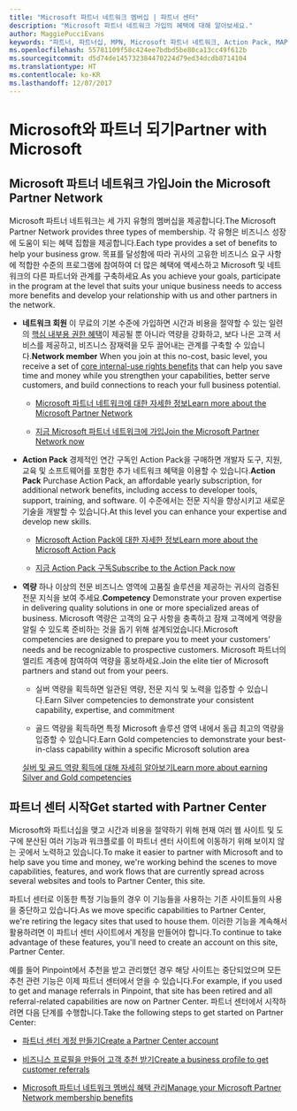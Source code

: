 ```yaml
---
title: "Microsoft 파트너 네트워크 멤버십 | 파트너 센터"
description: "Microsoft 파트너 네트워크 가입의 혜택에 대해 알아보세요."
author: MaggiePucciEvans
keywords: "파트너, 파트너십, MPN, Microsoft 파트너 네트워크, Action Pack, MAPS, Action Pack 구독, 혜택, MPN 혜택, 멤버십"
ms.openlocfilehash: 55781109f58c424ee7bdbd5be80ca13cc49f612b
ms.sourcegitcommit: d5d74de145732384470224d79ed34dcdb8714104
ms.translationtype: HT
ms.contentlocale: ko-KR
ms.lasthandoff: 12/07/2017
---
```

# <a name="partner-with-microsoft"></a><span data-ttu-id="17c19-104">Microsoft와 파트너 되기</span><span class="sxs-lookup"><span data-stu-id="17c19-104">Partner with Microsoft</span></span>

## <a name="join-the-microsoft-partner-network"></a><span data-ttu-id="17c19-105">Microsoft 파트너 네트워크 가입</span><span class="sxs-lookup"><span data-stu-id="17c19-105">Join the Microsoft Partner Network</span></span>

<span data-ttu-id="17c19-106">Microsoft 파트너 네트워크는 세 가지 유형의 멤버십을 제공합니다.</span><span class="sxs-lookup"><span data-stu-id="17c19-106">The Microsoft Partner Network provides three types of membership.</span></span> <span data-ttu-id="17c19-107">각 유형은 비즈니스 성장에 도움이 되는 혜택 집합을 제공합니다.</span><span class="sxs-lookup"><span data-stu-id="17c19-107">Each type provides a set of benefits to help your business grow.</span></span> <span data-ttu-id="17c19-108">목표를 달성함에 따라 귀사의 고유한 비즈니스 요구 사항에 적합한 수준의 프로그램에 참여하여 더 많은 혜택에 액세스하고 Microsoft 및 네트워크의 다른 파트너와 관계를 구축하세요.</span><span class="sxs-lookup"><span data-stu-id="17c19-108">As you achieve your goals, participate in the program at the level that suits your unique business needs to access more benefits and develop your relationship with us and other partners in the network.</span></span>

-   <span data-ttu-id="17c19-109">**네트워크 회원** 이 무료의 기본 수준에 가입하면 시간과 비용을 절약할 수 있는 일련의 [핵심 내부용 권한 혜택](https://partner.microsoft.com/membership/core-benefits)이 제공될 뿐 아니라 역량을 강화하고, 보다 나은 고객 서비스를 제공하고, 비즈니스 잠재력을 모두 끌어내는 관계를 구축할 수 있습니다.</span><span class="sxs-lookup"><span data-stu-id="17c19-109">**Network member** When you join at this no-cost, basic level, you receive a set of [core internal-use rights benefits](https://partner.microsoft.com/membership/core-benefits) that can help you save time and money while you strengthen your capabilities, better serve customers, and build connections to reach your full business potential.</span></span>

    -   [<span data-ttu-id="17c19-110">Microsoft 파트너 네트워크에 대한 자세한 정보</span><span class="sxs-lookup"><span data-stu-id="17c19-110">Learn more about the Microsoft Partner Network</span></span>](https://partner.microsoft.com/membership/how-it-works)

    -   [<span data-ttu-id="17c19-111">지금 Microsoft 파트너 네트워크에 가입</span><span class="sxs-lookup"><span data-stu-id="17c19-111">Join the Microsoft Partner Network now</span></span>](https://partners.microsoft.com/PartnerProgram/simplifiedenrollment.aspx)

-   <span data-ttu-id="17c19-112">**Action Pack** 경제적인 연간 구독인 Action Pack을 구매하면 개발자 도구, 지원, 교육 및 소프트웨어를 포함한 추가 네트워크 혜택을 이용할 수 있습니다.</span><span class="sxs-lookup"><span data-stu-id="17c19-112">**Action Pack** Purchase Action Pack, an affordable yearly subscription, for additional network benefits, including access to developer tools, support, training, and software.</span></span> <span data-ttu-id="17c19-113">이 수준에서는 전문 지식을 향상시키고 새로운 기술을 개발할 수 있습니다.</span><span class="sxs-lookup"><span data-stu-id="17c19-113">At this level you can enhance your expertise and develop new skills.</span></span>

    -   [<span data-ttu-id="17c19-114">Microsoft Action Pack에 대한 자세한 정보</span><span class="sxs-lookup"><span data-stu-id="17c19-114">Learn more about the Microsoft Action Pack</span></span>](https://partner.microsoft.com/membership/action-pack)

    -   [<span data-ttu-id="17c19-115">지금 Action Pack 구독</span><span class="sxs-lookup"><span data-stu-id="17c19-115">Subscribe to the Action Pack now</span></span>](mpn-get-action-pack.md)

-   <span data-ttu-id="17c19-116">**역량** 하나 이상의 전문 비즈니스 영역에 고품질 솔루션을 제공하는 귀사의 검증된 전문 지식을 보여 주세요.</span><span class="sxs-lookup"><span data-stu-id="17c19-116">**Competency** Demonstrate your proven expertise in delivering quality solutions in one or more specialized areas of business.</span></span> <span data-ttu-id="17c19-117">Microsoft 역량은 고객의 요구 사항을 충족하고 잠재 고객에게 역량을 알릴 수 있도록 준비하는 것을 돕기 위해 설계되었습니다.</span><span class="sxs-lookup"><span data-stu-id="17c19-117">Microsoft competencies are designed to prepare you to meet your customers’ needs and be recognizable to prospective customers.</span></span> <span data-ttu-id="17c19-118">Microsoft 파트너의 엘리트 계층에 참여하여 역량을 홍보하세요.</span><span class="sxs-lookup"><span data-stu-id="17c19-118">Join the elite tier of Microsoft partners and stand out from your peers.</span></span>

    -   <span data-ttu-id="17c19-119">실버 역량을 획득하면 일관된 역량, 전문 지식 및 노력을 입증할 수 있습니다.</span><span class="sxs-lookup"><span data-stu-id="17c19-119">Earn Silver competencies to demonstrate your consistent capability, expertise, and commitment</span></span>

    -   <span data-ttu-id="17c19-120">골드 역량을 획득하면 특정 Microsoft 솔루션 영역 내에서 동급 최고의 역량을 입증할 수 있습니다.</span><span class="sxs-lookup"><span data-stu-id="17c19-120">Earn Gold competencies to demonstrate your best-in-class capability within a specific Microsoft solution area</span></span>

    [<span data-ttu-id="17c19-121">실버 및 골드 역량 획득에 대해 자세히 알아보기</span><span class="sxs-lookup"><span data-stu-id="17c19-121">Learn more about earning Silver and Gold competencies</span></span>](https://partner.microsoft.com/membership/competencies)

   
## <a name="get-started-with-partner-center"></a><span data-ttu-id="17c19-122">파트너 센터 시작</span><span class="sxs-lookup"><span data-stu-id="17c19-122">Get started with Partner Center</span></span>

<span data-ttu-id="17c19-123">Microsoft와 파트너십을 맺고 시간과 비용을 절약하기 위해 현재 여러 웹 사이트 및 도구에 분산된 여러 기능과 워크플로를 이 파트너 센터 사이트에 이동하기 위해 보이지 않는 곳에서 노력하고 있습니다.</span><span class="sxs-lookup"><span data-stu-id="17c19-123">To make it easier to partner with Microsoft and to help save you time and money, we're working behind the scenes to move capabilities, features, and work flows that are currently spread across several websites and tools to Partner Center, this site.</span></span> 

<span data-ttu-id="17c19-124">파트너 센터로 이동한 특정 기능들의 경우 이 기능들을 사용하는 기존 사이트들의 사용을 중단하고 있습니다.</span><span class="sxs-lookup"><span data-stu-id="17c19-124">As we move specific capabilities to Partner Center, we're retiring the legacy sites that used to house them.</span></span> <span data-ttu-id="17c19-125">이러한 기능을 계속해서 활용하려면 이 파트너 센터 사이트에서 계정을 만들어야 합니다.</span><span class="sxs-lookup"><span data-stu-id="17c19-125">To continue to take advantage of these features, you'll need to create an account on this site, Partner Center.</span></span> 

<span data-ttu-id="17c19-126">예를 들어 Pinpoint에서 추천을 받고 관리했던 경우 해당 사이트는 중단되었으며 모든 추천 관련 기능은 이제 파트너 센터에서 얻을 수 있습니다.</span><span class="sxs-lookup"><span data-stu-id="17c19-126">For example, if you used to get and manage referrals in Pinpoint, that site has been retired and all referral-related capabilities are now on Partner Center.</span></span> <span data-ttu-id="17c19-127">파트너 센터에서 시작하려면 다음 단계를 수행합니다.</span><span class="sxs-lookup"><span data-stu-id="17c19-127">Take the following steps to get started on Partner Center:</span></span>   

-   [<span data-ttu-id="17c19-128">파트너 센터 계정 만들기</span><span class="sxs-lookup"><span data-stu-id="17c19-128">Create a Partner Center account</span></span>](mpn-create-a-partner-center-account.md)

-   [<span data-ttu-id="17c19-129">비즈니스 프로필을 만들어 고객 추천 받기</span><span class="sxs-lookup"><span data-stu-id="17c19-129">Create a business profile to get customer referrals</span></span>](create-a-marketing-profile.md)

-   [<span data-ttu-id="17c19-130">Microsoft 파트너 네트워크 멤버십 혜택 관리</span><span class="sxs-lookup"><span data-stu-id="17c19-130">Manage your Microsoft Partner Network membership benefits</span></span>](manage-your-partner-network-benefits.md)

